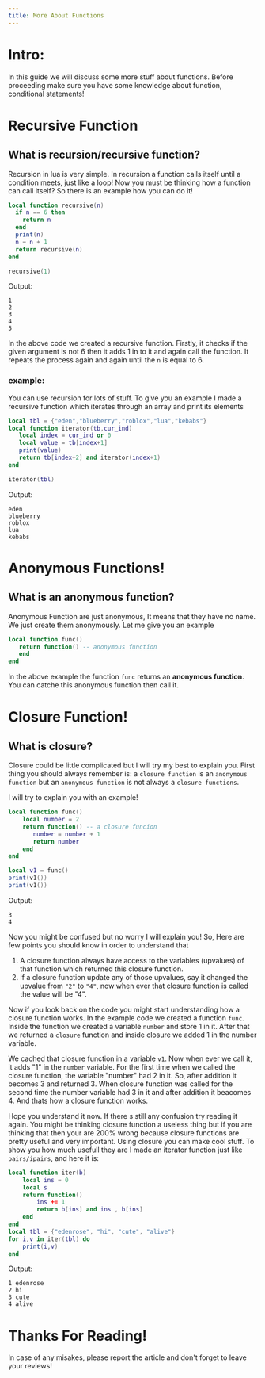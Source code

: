 ```yaml
---
title: More About Functions
---
```

# Intro:
In this guide we will discuss some more stuff about functions. Before proceeding make sure you have some knowledge about function, conditional statements!

# Recursive Function
## What is recursion/recursive function?
Recursion in lua is very simple. In recursion a function calls itself until a condition meets, just like a loop!
Now you must be thinking how a function can call itself?
So there is an example how you can do it!

```lua
local function recursive(n)
  if n == 6 then
    return n
  end
  print(n)
  n = n + 1
  return recursive(n)
end

recursive(1)
```
Output:
```
1
2
3
4
5
```
In the above code we created a recursive function. Firstly, it checks if the given argument is not 6 then it adds 1 in to it and again call the function.
It repeats the process again and again until the `n` is equal to 6.

### example:
You can use recursion for lots of stuff. To give you an example I made a recursive function which iterates through an array and print its elements
```lua
local tbl = {"eden","blueberry","roblox","lua","kebabs"}
local function iterator(tb,cur_ind)
   local index = cur_ind or 0
   local value = tb[index+1]
   print(value)
   return tb[index+2] and iterator(index+1)
end

iterator(tbl)
```
Output:

```
eden
blueberry
roblox
lua
kebabs
```

# Anonymous Functions!
## What is an anonymous function?
Anonymous Function are just anonymous, It means that they have no name. We just create them anonymously.
Let me give you an example

```lua
local function func()
   return function() -- anonymous function
   end
end
```

In the above example the function ``func`` returns an **anonymous function**. You can catche this anonymous function then call it.


# Closure Function!
## What is closure?
Closure could be little complicated but I will try my best to explain you.
First thing you should always remember is: a `closure function` is an `anonymous function` but an `anonymous function` is not always a `closure functions`.

I will try to explain you with an example!
```lua
local function func()
    local number = 2
    return function() -- a closure funcion
       number = number + 1
       return number
    end
end

local v1 = func()
print(v1())
print(v1())
```

 Output:

 ```
 3
 4
 ```

Now you might be confused but no worry I will explain you!
So, Here are few points you should know in order to understand that

1. A closure function always have access to the variables (upvalues) of that function which returned this closure function.
2. If a closure function update any of those upvalues, say it changed the upvalue from `"2"` to `"4"`, now when ever that closure function is called the value will be "4".

Now if you look back on the code you might start understanding how a closure function works.
In the example code we created a function ``func``. Inside the function we created a variable ``number`` and store 1 in it. After that we returned a `closure` function and inside closure we added 1 in the number variable.

We cached that closure function in a variable `v1`. Now when ever we call it, it adds "1" in the `number` variable. For the first time when we called the closure function, the variable "number" had 2 in it. So, after addition it becomes 3 and returned 3. When closure function was called for the second time the number variable had 3 in it and after addition it beacomes 4. And thats how a closure function works.

Hope you understand it now. If there s still any confusion try reading it again.
You might be thinking closure function a useless thing but if you are thinking that then your are 200% wrong because closure functions are pretty useful and very important.
Using closure you can make cool stuff.
To show you how much usefull they are I made an iterator function just like ``pairs/ipairs``, and here it is:

```lua
local function iter(b)
	local ins = 0
	local s
	return function()
		ins += 1
		return b[ins] and ins , b[ins]
	end
end
local tbl = {"edenrose", "hi", "cute", "alive"}
for i,v in iter(tbl) do
	print(i,v)
end
```

Output:

```
1 edenrose
2 hi
3 cute
4 alive
```

# Thanks For Reading!
In case of any misakes, please report the article and don't forget to leave your reviews!




